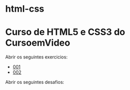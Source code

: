 # html-css
<h1>Curso de HTML5 e CSS3 do CursoemVideo</h1>

<p>Abrir os seguintes exercicios: </p>

<ul>
    <li>
        <a href="https://felipemorais19.github.io/html-css/exercicios/ex001/index.html"> 001</a>
    </li>
    <li>
        <a href="https://felipemorais19.github.io/html-css/exercicios/ex001/index.html"> 002</a>
    </li>
</ul>

<p>Abrir os seguintes desafios: </p>

